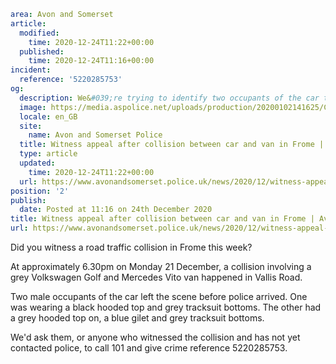 ```yaml
area: Avon and Somerset
article:
  modified:
    time: 2020-12-24T11:22+00:00
  published:
    time: 2020-12-24T11:16+00:00
incident:
  reference: '5220285753'
og:
  description: We&#039;re trying to identify two occupants of the car that left the scene in Vallis Road, Frome.
  image: https://media.aspolice.net/uploads/production/20200102141625/Can-you-help-car.png
  locale: en_GB
  site:
    name: Avon and Somerset Police
  title: Witness appeal after collision between car and van in Frome | Avon and Somerset Police
  type: article
  updated:
    time: 2020-12-24T11:22+00:00
  url: https://www.avonandsomerset.police.uk/news/2020/12/witness-appeal-after-collision-between-car-and-van-in-frome/
position: '2'
publish:
  date: Posted at 11:16 on 24th December 2020
title: Witness appeal after collision between car and van in Frome | Avon and Somerset Police
url: https://www.avonandsomerset.police.uk/news/2020/12/witness-appeal-after-collision-between-car-and-van-in-frome/
```

Did you witness a road traffic collision in Frome this week?

At approximately 6.30pm on Monday 21 December, a collision involving a grey Volkswagen Golf and Mercedes Vito van happened in Vallis Road.

Two male occupants of the car left the scene before police arrived. One was wearing a black hooded top and grey tracksuit bottoms. The other had a grey hooded top on, a blue gilet and grey tracksuit bottoms.

We'd ask them, or anyone who witnessed the collision and has not yet contacted police, to call 101 and give crime reference 5220285753.
